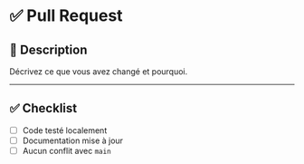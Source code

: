 # ✅ Pull Request

## 📝 Description
Décrivez ce que vous avez changé et pourquoi.

---

## ✅ Checklist
- [ ] Code testé localement
- [ ] Documentation mise à jour
- [ ] Aucun conflit avec `main`
